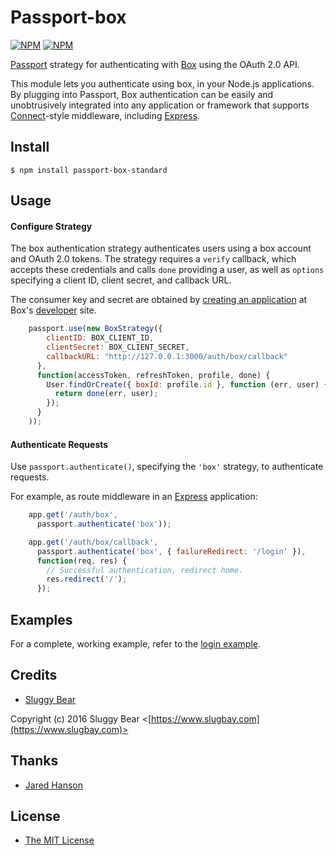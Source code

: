 # Passport-box

[![NPM](https://nodei.co/npm/passport-box-standard.png?downloads=true)](https://nodei.co/npm/passport-box-standard/) [![NPM](https://nodei.co/npm-dl/passport-box-standard.png?months=5&height=2)](https://nodei.co/npm/passport-box-standard/)

[Passport](https://github.com/jaredhanson/passport) strategy for authenticating
with [Box](http://box.com/) using the OAuth 2.0 API.

This module lets you authenticate using box, in your Node.js applications.  
By plugging into Passport, Box
authentication can be easily and unobtrusively integrated into any application or
framework that supports [Connect](http://www.senchalabs.org/connect/)-style
middleware, including [Express](http://expressjs.com/).

## Install

    $ npm install passport-box-standard

## Usage

#### Configure Strategy

The box authentication strategy authenticates users using a box
account and OAuth 2.0 tokens.  The strategy requires a `verify` callback, which
accepts these credentials and calls `done` providing a user, as well as
`options` specifying a client ID, client secret, and callback URL.

The consumer key and secret are obtained by [creating an application](https://app.box.com/developers/services/edit/) at
Box's [developer](https://developers.box.com/) site.

```js
    passport.use(new BoxStrategy({
        clientID: BOX_CLIENT_ID,
        clientSecret: BOX_CLIENT_SECRET,
        callbackURL: "http://127.0.0.1:3000/auth/box/callback"
      },
      function(accessToken, refreshToken, profile, done) {
        User.findOrCreate({ boxId: profile.id }, function (err, user) {
          return done(err, user);
        });
      }
    ));
```

#### Authenticate Requests

Use `passport.authenticate()`, specifying the `'box'` strategy, to
authenticate requests.

For example, as route middleware in an [Express](http://expressjs.com/)
application:

```js
    app.get('/auth/box',
      passport.authenticate('box'));

    app.get('/auth/box/callback', 
      passport.authenticate('box', { failureRedirect: '/login' }),
      function(req, res) {
        // Successful authentication, redirect home.
        res.redirect('/');
      });
```

## Examples

For a complete, working example, refer to the [login example](https://github.com/slugbay/passport-box/tree/master/example/login).

## Credits

  - [Sluggy Bear](http://github.com/slugbay)

  Copyright (c) 2016 Sluggy Bear <[https://www.slugbay.com](https://www.slugbay.com)>

## Thanks

  - [Jared Hanson](http://github.com/jaredhanson)

## License

  - [The MIT License](http://opensource.org/licenses/MIT)
